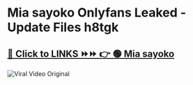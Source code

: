 
 # Mia sayoko Onlyfans Leaked - Update Files h8tgk

## <h2><a href="https://clipsfans.com/Mia_sayoko&ref=git">🔗 Click to LINKS ⏩⏩ 👉 🟢 Mia sayoko </a></h2>

<a href="https://clipsfans.com/Mia_sayoko&ref=git" rel="nofollow" data-target="animated-image.originalLink"><img src="https://i.ibb.co.com/xMMVF88/686577567.gif" alt="Viral Video Original" style="max-width: 100%; display: inline-block;" data-target="animated-image.originalImage"></a>

